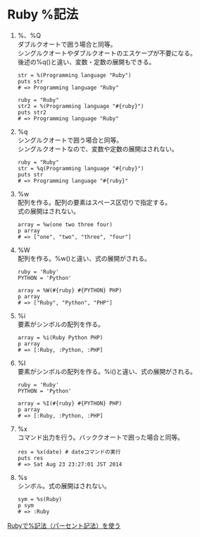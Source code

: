 # Ruby %記法

1. %、%Q  
   ダブルクオートで囲う場合と同等。  
   シングルクオートやダブルクオートのエスケープが不要になる。  
   後述の%q()と違い、変数・定数の展開もできる。  
   ```
   str = %(Programming language "Ruby")
   puts str
   # => Programming language "Ruby"
   ```
   ```
   ruby = "Ruby"
   str2 = %(Programming language "#{ruby}")
   puts str2
   # => Programming language "Ruby"
   ```
1. %q  
   シングルクオートで囲う場合と同等。  
   シングルクオートなので、変数や定数の展開はされない。  
   ```
   ruby = "Ruby"
   str = %q(Programming language "#{ruby}")
   puts str
   # => Programming language "#{ruby}"
   ```
1. %w  
   配列を作る。配列の要素はスペース区切りで指定する。  
   式の展開はされない。  
   ```
   array = %w(one two three four)
   p array
   # => ["one", "two", "three", "four"]
   ```
1. %W  
   配列を作る。%w()と違い、式の展開がされる。  
   ```
   ruby = 'Ruby'
   PYTHON = 'Python'
   
   array = %W(#{ruby} #{PYTHON} PHP)
   p array
   # => ["Ruby", "Python", "PHP"]
   ```
1. %i  
   要素がシンボルの配列を作る。  
   ```
   array = %i(Ruby Python PHP)
   p array
   # => [:Ruby, :Python, :PHP]
   ```
1. %I  
   要素がシンボルの配列を作る。%i()と違い、式の展開がされる。  
   ```
   ruby = 'Ruby'
   PYTHON = 'Python'
   
   array = %I(#{ruby} #{PYTHON} PHP)
   p array
   # => [:Ruby, :Python, :PHP]
   ```
1. %x  
   コマンド出力を行う。バッククオートで囲った場合と同等。  
   ```
   res = %x(date) # dateコマンドの実行
   puts res
   # => Sat Aug 23 23:27:01 JST 2014
   ```
1. %s  
   シンボル。式の展開はされない。  
   ```
   sym = %s(Ruby)
   p sym
   # => :Ruby
   ```

[Rubyで%記法（パーセント記法）を使う](https://qiita.com/mogulla3/items/46bb876391be07921743)
